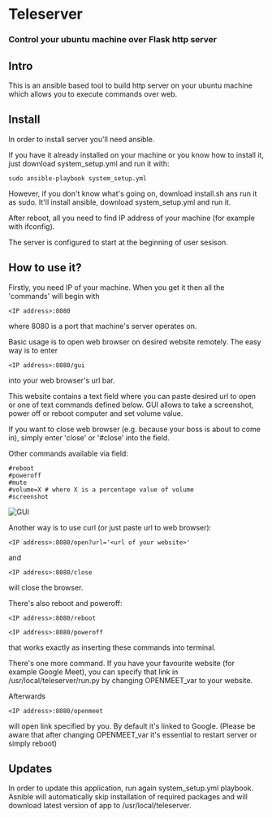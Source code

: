 # Teleserver
### Control your ubuntu machine over Flask http server

## Intro
This is an ansible based tool to build http server on your ubuntu machine
which allows you to execute commands over web.

## Install
In order to install server you'll need ansible.

If you have it already installed on your machine or you know how to install it, just download system_setup.yml and run it with:
```
sudo ansible-playbook system_setup.yml
```
However, if you don't know what's going on, download install.sh ans run it as sudo.
It'll install ansible, download system_setup.yml and run it.

After reboot, all you need to find IP address of your machine (for example with ifconfig).

The server is configured to start at the beginning of user sesison.

## How to use it?

Firstly, you need IP of your machine.
When you get it then all the 'commands' will begin with
```
<IP address>:8080
```
where 8080 is a port that machine's server operates on.

Basic usage is to open web browser on desired website remotely.
The easy way is to enter 
```
<IP address>:8080/gui
```
into your web browser's url bar.

This website contains a text field where you can paste desired url to open or one of text commands defined below.
GUI allows to take a screenshot, power off or reboot computer and set volume value.

If you want to close web browser (e.g. because your boss is about to come in), simply enter 'close' or '#close' into the field.

Other commands available via field:
```
#reboot
#poweroff
#mute
#volume=X # where X is a percentage value of volume
#screenshot
```
![GUI](https://github.com/Dysproz/teleserver/blob/master/images/gui.png)

Another way is to use curl (or just paste url to web browser):
```
<IP address>:8080/open?url='<url of your website>'
```

and

```
<IP address>:8080/close
```
will close the browser.

There's also reboot and poweroff:

```
<IP address>:8080/reboot
```

```
<IP address>:8080/poweroff
```
that works exactly as inserting these commands into terminal.

There's one more command.
If you have your favourite website (for example Google Meet),
you can specify that link in /usr/local/teleserver/run.py by changing OPENMEET_var to your website.

Afterwards

```
<IP address>:8080/openmeet
```
will open link specified by you.
By default it's linked to Google.
(Please be aware that after changing OPENMEET_var it's essential to restart server or simply reboot)

## Updates

In order to update this application, run again system_setup.yml playbook.
Asnible will automatically skip installation of required packages and will download latest version of app to /usr/local/teleserver.
